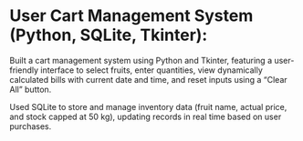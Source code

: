 # User Cart Management System (Python, SQLite, Tkinter):

Built a cart management system using Python and Tkinter, featuring a user-friendly interface to select fruits, enter quantities, view dynamically calculated bills with current date and time, and reset inputs using a “Clear All” button.

Used SQLite to store and manage inventory data (fruit name, actual price, and stock capped at 50 kg), updating records in real time based on user purchases.
